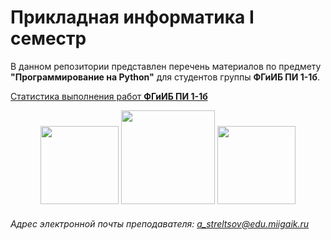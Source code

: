 # Прикладная информатика I семестр
В данном репозитории представлен перечень материалов по предмету **"Программирование на Python"** для студентов группы **ФГиИБ ПИ 1-1б**.

[Статистика выполнения работ **ФГиИБ ПИ 1-1б**](https://docs.google.com/spreadsheets/d/1pyurkMjftlyoCm9ouYOaCznE4KsYFb3fXyPKyGOidkE/edit?usp=sharing)  



<div id="header" align="center">
  <img src="https://i.stack.imgur.com/t4m8n.gif" width="125"/>
  <img src="https://media1.giphy.com/media/v1.Y2lkPTc5MGI3NjExYzRibWc2bmY2YWZncGd3cWY2YmoxYmNtNmJnbXphZjJsN2xpMjZ6ayZlcD12MV9pbnRlcm5hbF9naWZfYnlfaWQmY3Q9Zw/wOR94QhwxXdmGJIVEg/giphy.gif" width="150"/>
  <img src="https://media0.giphy.com/media/v1.Y2lkPTc5MGI3NjExdGdoYmNtamZybXRldXU4bjI0ZnFienhodnVtZHVqbzVvNTJ4MXdxYiZlcD12MV9pbnRlcm5hbF9naWZfYnlfaWQmY3Q9Zw/UcK7JalnjCz0k/giphy.gif" width="125"/>
</div>

###### Адрес электронной почты преподавателя: a_streltsov@edu.miigaik.ru
